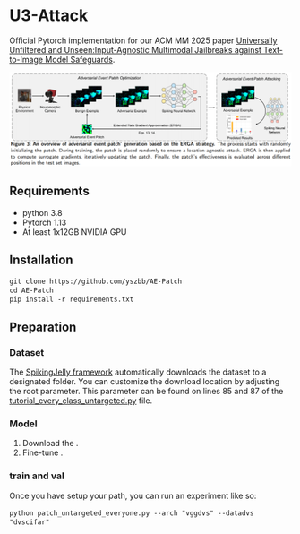 # U3-Attack
Official Pytorch implementation for our ACM MM 2025 paper [Universally Unfiltered and Unseen:Input-Agnostic Multimodal Jailbreaks against Text-to-Image Model Safeguards](https://arxiv.org/abs/2508.05658).

![Figure](https://github.com/yszbb/AE-Patch/blob/main/asserts/pipeline.jpg)

## Requirements
- python 3.8
- Pytorch 1.13
- At least 1x12GB NVIDIA GPU
## Installation
```
git clone https://github.com/yszbb/AE-Patch
cd AE-Patch
pip install -r requirements.txt
```
## Preparation
### Dataset
The [SpikingJelly framework](https://github.com/fangwei123456/spikingjelly) automatically downloads the dataset to a designated folder. You can customize the download location by adjusting the root parameter. This parameter can be found on lines 85 and 87 of the [tutorial_every_class_untargeted.py](https://github.com/yszbb/AE-Patch/blob/main/tutorial_every_class_untargeted.py) file.
### Model
1. Download the .
2. Fine-tune .
### train and val
Once you have setup your path, you can run an experiment like so:
```
python patch_untargeted_everyone.py --arch "vggdvs" --datadvs "dvscifar" 
```

